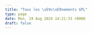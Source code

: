 ```yaml
---
title: "Tous les \xE9v\xE9nements GPL"
type: page
date: Mon, 19 Aug 2024 14:21:33 +0000
draft: false
---
```



